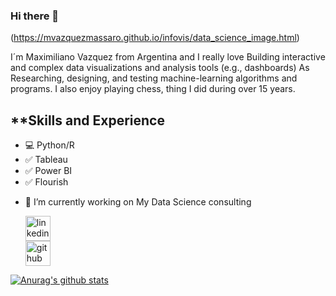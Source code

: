 ### Hi there 👋

(https://mvazquezmassaro.github.io/infovis/data_science_image.html)

I´m Maximiliano Vazquez from Argentina and I really love Building interactive and complex data visualizations and analysis tools (e.g., dashboards) As Researching, designing, and testing machine-learning algorithms and programs.
I also enjoy playing chess, thing I did during over 15 years.

## **Skills and Experience

* :computer: Python/R
* :white_check_mark: Tableau
* :white_check_mark: Power BI
* :white_check_mark: Flourish




- 🔭 I’m currently working on My Data Science consulting 


    [<img src='https://cdn.jsdelivr.net/npm/simple-icons@3.0.1/icons/linkedin.svg' alt='linkedin' height='40'>](https://www.linkedin.com/in/maximiliano-vazquez-massaro-3173a170/)  
    [<img src='https://cdn.jsdelivr.net/npm/simple-icons@3.0.1/icons/github.svg' alt='github' height='40'>](https://github.com/mvazquezmassaro)







[![Anurag's github stats](https://github-readme-stats.vercel.app/api?username=mvazquezmassaro)](https://github.com/anuraghazra/github-readme-stats)


